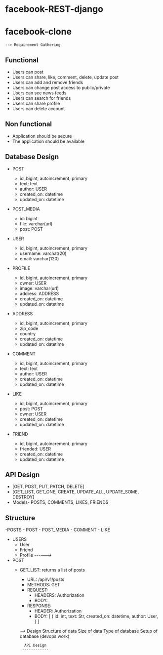 # facebook-REST-django

# facebook-clone

    --> Requirement Gathering
## Functional
- Users can post
- Users can share, like, comment, delete, update post
- Users can add and remove friends
- Users can change post access to public/private
- Users can see news feeds
- Users can search for friends
- Users can share profile
- Users can delete account

## Non functional
- Application should be secure
- The application should be available

## Database Design
- POST
    - id, bigint, autoincrement, primary
    - text: text
    - author: USER
    - created_on: datetime
    - updated_on: datetime
    
- POST_MEDIA
    - id: bigint
    - file: varchar(url)
    - post: POST
    
- USER
    - id, bigint, autoincrement, primary
    - username: varchat(20)
    - email: varchar(120)


- PROFILE
    - id, bigint, autoincrement, primary
    - owner: USER
    - image: varchar(url)
    - address: ADDRESS
    - created_on: datetime
    - updated_on: datetime
    
- ADDRESS
    - id, bigint, autoincrement, primary
    - zip_code
    - country
    - created_on: datetime
    - updated_on: datetime   
    
- COMMENT
    - id, bigint, autoincrement, primary
    - text: text
    - author: USER
    - created_on: datetime
    - updated_on: datetime
    
- LIKE
    - id, bigint, autoincrement, primary
    - post: POST
    - owner: USER
    - created_on: datetime
    - updated_on: datetime
    
- FRIEND
    - id, bigint, autoincrement, primary
    - friended: USER
    - created_on: datetime
    - updated_on: datetime

## API Design
- [GET, POST, PUT, PATCH, DELETE]
- [GET_LIST, GET_ONE, CREATE, UPDATE_ALL, UPDATE_SOME, DESTROY]
- Models- POSTS, COMMENTS, LIKES, FRIENDS

## Structure
-POSTS
    - POST
    - POST_MEDIA
    - COMMENT
    - LIKE
- USERS
    - User
    - Friend
    - Profile
------>
- POST
    - GET_LIST: returns a list of posts
        - URL: /api/v1/posts
        - METHODS: GET
        - REQUEST:
             - HEADERS: Authorization
             - BODY: 
        - RESPONSE:
            - HEADER: Authorization
            - BODY: [
                {
                    id: int,
                    text: Str,
                    created_on: datetime,
                    author: User,
                }
            ]   
            
      --> Design
       Structure of data
       Size of data
       Type of database
       Setup of database (devops work) 
       
            API Design
           ------------